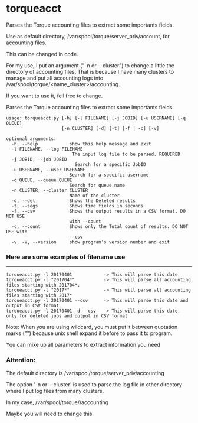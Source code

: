 # torqueacct
Parses the Torque accounting files to extract some importants fields.

Use as default directory, /var/spool/torque/server_priv/account, for accounting files. 

This can be changed in code.

For my use, I put an argument ("-n or --cluster") to change a little the directory of accounting files. 
That is because I have many clusters to manage and put all accounting logs into /var/spool/torque/<name_cluster>/accounting.

If you want to use it, fell free to change.


Parses the Torque accounting files to extract some importants fields.

    usage: torqueacct.py [-h] [-l FILENAME] [-j JOBID] [-u USERNAME] [-q QUEUE]
                         [-n CLUSTER] [-d] [-t] [-f | -c] [-v]

    optional arguments:
      -h, --help            show this help message and exit
      -l FILENAME, --log FILENAME
                             The input log file to be parsed. REQUIRED
      -j JOBID, --job JOBID
                              Search for a specific JobID
      -u USERNAME, --user USERNAME
                            Search for a specific username
      -q QUEUE, --queue QUEUE
                            Search for queue name
      -n CLUSTER, --cluster CLUSTER
                            Name of the cluster 
      -d, --del             Shows the Deleted results
      -t, --segs            Shows time fields in seconds
      -f, --csv             Shows the output results in a CSV format. DO NOT USE
                            with --count
      -c, --count           Shows only the Total count of results. DO NOT USE with
                            --csv
      -v, -V, --version     show program's version number and exit



### Here are some examples of filename use
--------------------------------------

    torqueacct.py -l 20170401            -> This will parse this date
    torqueacct.py -l "201704*"           -> This will parse all accounting files starting with 201704*. 
    torqueacct.py -l "2017*"             -> This will parse all accounting files starting with 2017*
    torqueacct.py -l 20170401 --csv      -> This will parse this date and output in CSV format
    torqueacct.py -l 20170401 -d --csv   -> This will parse this date, only for deleted jobs and output in CSV format

Note: When you are using wildcard, you must put it between quotation marks ("") 
      because unix shell expand it before to pass it to program.

You can mixe up all parameters to extract information you need
                     
### Attention:

The default directory is /var/spool/torque/server_priv/accounting

The option '-n or --cluster' is used to parse the log file in other directory where I put log files from many clusters.

In my case, /var/spool/torque/<CLUSTER NAME>/accounting

Maybe you will need to change this.


